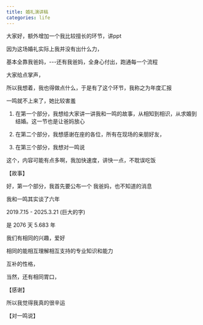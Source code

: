 ```yaml
---
title: 婚礼演讲稿
categories: life
---
```




大家好，额外增加一个我比较擅长的环节，讲ppt

因为这场婚礼实际上我并没有出什么力，

基本全靠我爸妈，---还有我爸妈，全身心付出，跑通每一个流程

大家给点掌声，

所以我想着，我也得做点什么，于是有了这个环节，我称之为年度汇报

一鸣就不上来了，她比较害羞

1. 在第一个部分，我想给大家讲一讲我和一鸣的故事，从相知到相识，从求婚到结婚。这一节也是让爸妈放心

2. 在第二个部分，我想感谢在座的各位，所有在现场的亲朋好友，

3. 在第三个部分，我想对一鸣说

这个，内容可能有点多啊，我加快速度，讲快一点，不耽误吃饭




【故事】

好，第一个部分，我首先要公布一个 我爸妈，也不知道的消息

我和一鸣其实谈了六年

2019.7.15 - 2025.3.21 (巨大的字)

是 2076 天    5.683 年

我们有相同的兴趣，爱好

相同的能相互理解相互支持的专业知识和能力

互补的性格，

当然，还有相同胃口，


【感谢】

所以我觉得我真的很辛运


【对一鸣说】
